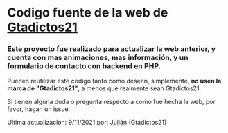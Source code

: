 # Codigo fuente de la web de [Gtadictos21](https://gtadictos21.com/)
### Este proyecto fue realizado para actualizar la web anterior, y cuenta con mas animaciones, mas información, y un formulario de contacto con backend en PHP.

Pueden reutilizar este codigo tanto como deseen, simplemente, **no usen la marca de "Gtadictos21"**, a menos que realmente sean Gtadictos21.

Si tienen alguna duda o pregunta respecto a como fue hecha la web, por favor, hagan un issue. 

Ultima actualización: 9/11/2021 por: [Julián](https://github.com/Gtadictos21/) (Gtadictos21)
